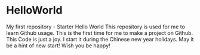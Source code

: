 # HelloWorld
My first repository - Starter Hello World
This repository is used for me to learn Github usage. This is the first time for me to make a project on Github.
This Code is just a joy.
I start it during the Chinese new year holidays. May it be a hint of new start!
Wish you be happy!
